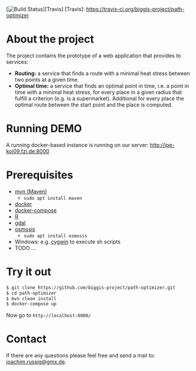 [![Build Status](https://travis-ci.org/biggis-project/path-optimizer.svg?branch=master)][Travis]
[Travis]: https://travis-ci.org/biggis-project/path-optimizer

# About the project

The project contains the prototype of a web application that provides to services:
- **Routing:** a service that finds a route with a minimal heat stress between
  two points at a given time.
- **Optimal time:** a service that finds an optimal point in time, i.e. a point
  in time with a minimal heat stress, for every place in a given radius that
  fulfill a criterion (e.g. is a supermarket). Additional for every place the
  optimal route between the start point and the place is computed.  


# Running DEMO
A running docker-based instance is running on our server:
http://ipe-koi09.fzi.de:8000


# Prerequisites
- [mvn (Maven)](https://maven.apache.org/install.html)
  - `sudo apt install maven`
- [docker](https://docs.docker.com/engine/installation/)
- [docker-compose](https://docs.docker.com/compose/install/)
- [R](https://cran.r-project.org/doc/FAQ/R-FAQ.html#How-can-R-be-installed_003f)
- [gdal](https://trac.osgeo.org/gdal/wiki/DownloadingGdalBinaries)
- [osmosis](https://wiki.openstreetmap.org/wiki/Osmosis#How_to_install)
  - `sudo apt install osmosis`
- Windows: e.g. [cygwin](https://cygwin.com/install.html) to execute sh scripts
- TODO ...


# Try it out
```sh
$ git clone https://github.com/biggis-project/path-optimizer.git
$ cd path-optimizer
$ mvn clean install
$ docker-compose up
```
Now go to `http://localhost:8000/`

# Contact
If there are any questions please feel free and send a mail to: <joachim.russig@gmx.de>.
